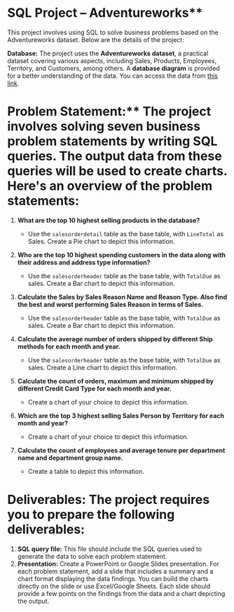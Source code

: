 
# SQL Project – Adventureworks**

This project involves using SQL to solve business problems based on the Adventureworks dataset. Below are the details of the project:

**Database:** The project uses the **Adventureworks dataset**, a practical dataset covering various aspects, including Sales, Products, Employees, Territory, and Customers, among others. A **database diagram** is provided for a better understanding of the data. You can access the data from [this link](https://drive.google.com/drive/folders/1xfxDt8xuLbaPEYqzQC5frds9THx8oYW2?usp=sharing).


# Problem Statement:** The project involves solving seven business problem statements by writing SQL queries. The output data from these queries will be used to create charts. Here's an overview of the problem statements:

1. **What are the top 10 highest selling products in the database?**
   - Use the `salesorderdetail` table as the base table, with `LineTotal` as Sales. Create a Pie chart to depict this information.

2. **Who are the top 10 highest spending customers in the data along with their address and address type information?**
   - Use the `salesorderheader` table as the base table, with `TotalDue` as sales. Create a Bar chart to depict this information.

3. **Calculate the Sales by Sales Reason Name and Reason Type. Also find the best and worst performing Sales Reason in terms of Sales.**
   - Use the `salesorderheader` table as the base table, with `TotalDue` as sales. Create a Bar chart to depict this information.

4. **Calculate the average number of orders shipped by different Ship methods for each month and year.**
   - Use the `salesorderheader` table as the base table, with `TotalDue` as sales. Create a Line chart to depict this information.

5. **Calculate the count of orders, maximum and minimum shipped by different Credit Card Type for each month and year.**
   - Create a chart of your choice to depict this information.

6. **Which are the top 3 highest selling Sales Person by Territory for each month and year?**
   - Create a chart of your choice to depict this information.

7. **Calculate the count of employees and average tenure per department name and department group name.**
   - Create a table to depict this information.

# Deliverables: The project requires you to prepare the following deliverables:

1. **SQL query file:** This file should include the SQL queries used to generate the data to solve each problem statement.
2. **Presentation:** Create a PowerPoint or Google Slides presentation. For each problem statement, add a slide that includes a summary and a chart format displaying the data findings. You can build the charts directly on the slide or use Excel/Google Sheets. Each slide should provide a few points on the findings from the data and a chart depicting the output.





